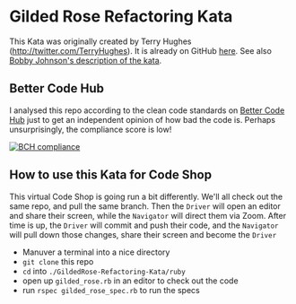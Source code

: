 # Gilded Rose Refactoring Kata

This Kata was originally created by Terry Hughes (http://twitter.com/TerryHughes). It is already on GitHub [here](https://github.com/NotMyself/GildedRose). See also [Bobby Johnson's description of the kata](http://iamnotmyself.com/2011/02/13/refactor-this-the-gilded-rose-kata/).

## Better Code Hub

I analysed this repo according to the clean code standards on [Better Code Hub](https://bettercodehub.com) just to get an independent opinion of how bad the code is. Perhaps unsurprisingly, the compliance score is low!

[![BCH compliance](https://bettercodehub.com/edge/badge/emilybache/GildedRose-Refactoring-Kata?branch=master)](https://bettercodehub.com/)

## How to use this Kata for Code Shop

This virtual Code Shop is going run a bit differently. We'll all check out the same repo, and pull the same branch.
Then the `Driver` will open an editor and share their screen, while the `Navigator` will direct them via Zoom. After time is up,
the `Driver` will commit and push their code, and the `Navigator` will pull down those changes, share their screen and become the `Driver`

- Manuver a terminal into a nice directory
- `git clone` this repo
-  `cd` into `./GildedRose-Refactoring-Kata/ruby`
- open up `gilded_rose.rb` in an editor to check out the code
- run `rspec gilded_rose_spec.rb` to run the specs
